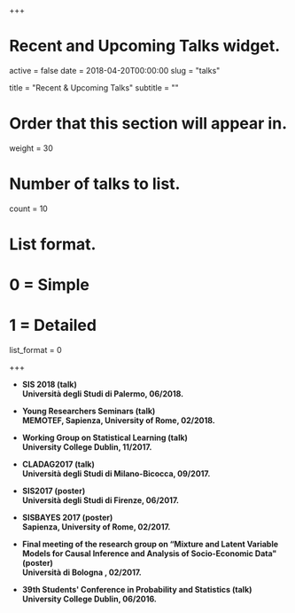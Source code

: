 +++
# Recent and Upcoming Talks widget.
active = false
date = 2018-04-20T00:00:00
slug = "talks"

title = "Recent & Upcoming Talks"
subtitle = ""

# Order that this section will appear in.
weight = 30

# Number of talks to list.
count = 10

# List format.
#   0 = Simple
#   1 = Detailed
list_format = 0

+++

- <b>SIS 2018<b> (talk) <br>
  Università degli Studi di Palermo, 06/2018.
  
- <b>Young Researchers Seminars<b> (talk)<br>
  MEMOTEF,  Sapienza, University of Rome, 02/2018.
  
- <b>Working Group on Statistical Learning<b> (talk)<br>
  University College Dublin, 11/2017.

- <b>CLADAG2017<b> (talk) <br>
  Università degli Studi di Milano-Bicocca, 09/2017.
  
- <b>SIS2017<b> (poster) <br>
  Università degli Studi di Firenze, 06/2017.
  
- <b>SISBAYES 2017<b> (poster) <br>
  Sapienza, University of Rome, 02/2017.
  
- <b>Final meeting of the research group on “Mixture and Latent Variable Models for Causal Inference and Analysis of Socio-Economic Data"<b> (poster)<br>
  Università di Bologna , 02/2017.
   
- <b>39th Students' Conference in Probability and Statistics<b> (talk)<br>
  University College Dublin, 06/2016.

